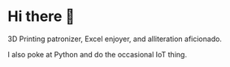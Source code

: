 # Hi there 👋

3D Printing patronizer, Excel enjoyer, and alliteration aficionado.

I also poke at Python and do the occasional IoT thing.
